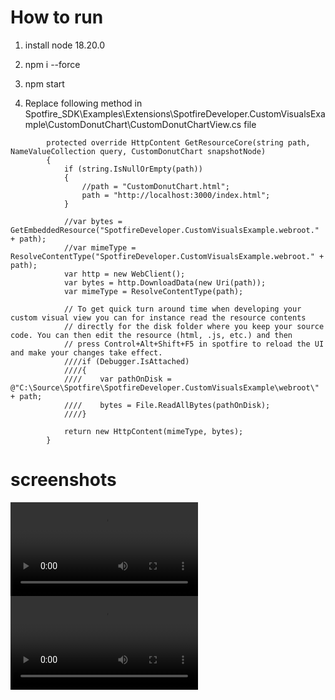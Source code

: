 # How to run
1. install node 18.20.0
2. npm i --force
3. npm start

4. Replace following method in Spotfire_SDK\Examples\Extensions\SpotfireDeveloper.CustomVisualsExample\CustomDonutChart\CustomDonutChartView.cs file
```
        protected override HttpContent GetResourceCore(string path, NameValueCollection query, CustomDonutChart snapshotNode)
        {
            if (string.IsNullOrEmpty(path))
            {
                //path = "CustomDonutChart.html";
                path = "http://localhost:3000/index.html";
            }

            //var bytes = GetEmbeddedResource("SpotfireDeveloper.CustomVisualsExample.webroot." + path);
            //var mimeType = ResolveContentType("SpotfireDeveloper.CustomVisualsExample.webroot." + path);
            var http = new WebClient();
            var bytes = http.DownloadData(new Uri(path));
            var mimeType = ResolveContentType(path);

            // To get quick turn around time when developing your custom visual view you can for instance read the resource contents 
            // directly for the disk folder where you keep your source code. You can then edit the resource (html, .js, etc.) and then
            // press Control+Alt+Shift+F5 in spotfire to reload the UI and make your changes take effect.
            ////if (Debugger.IsAttached)
            ////{
            ////    var pathOnDisk = @"C:\Source\Spotfire\SpotfireDeveloper.CustomVisualsExample\webroot\" + path;
            ////    bytes = File.ReadAllBytes(pathOnDisk);
            ////}

            return new HttpContent(mimeType, bytes);
        }
```
# screenshots
![hotfix_16](hotfix_16.mp4)
![hotfix_17](hotfix_17.mp4)
